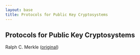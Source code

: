 ```yaml
---
layout: base
title: Protocols for Public Key Cryptosystems
---
```


## Protocols for Public Key Cryptosystems
Ralph C. Merkle ([original](public-key-cryptosystems.pdf))